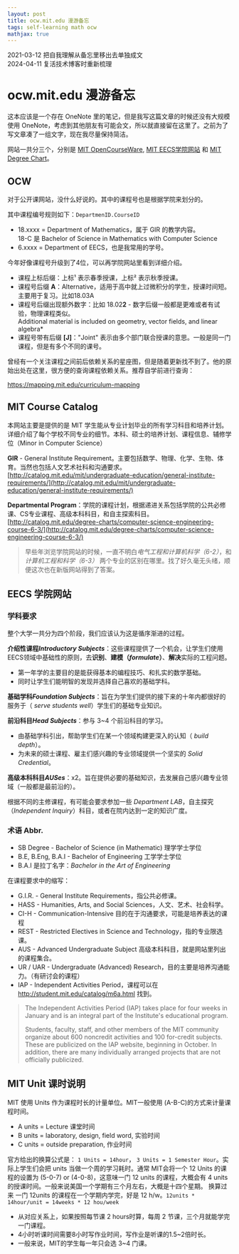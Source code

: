 ```yaml
---
layout: post
title: ocw.mit.edu 漫游备忘
tags: self-learning math ocw
mathjax: true
---
```


2021-03-12 把自我理解从备忘里移出去单独成文<br/>
2024-04-11 复活技术博客时重新梳理<br/>

# ocw.mit.edu 漫游备忘

这本应该是一个存在 OneNote 里的笔记，但是我写这篇文章的时候还没有大规模使用 OneNote，考虑到其他朋友有可能会文，所以就直接留在这里了。之前为了写文章凑了一组文字，现在我尽量保持简洁。

网站一共分三个，分别是 [MIT OpenCourseWare], [MIT EECS学院网站] 和 [MIT Degree Chart]。

## OCW

对于公开课网站，没什么好说的。其中的课程号也是根据学院来划分的。

其中课程编号规则如下：`DepartmenID.CourseID`
* 18.xxxx = Department of Mathematics，属于 GIR 的教学内容。<br/>18-C 是 Bachelor of Science in Mathematics with Computer Science
*  6.xxxx = Department of EECS，也是我常用的学号。

今年好像课程号升级到了4位，可以再学院网站里看到详细介绍。

* 课程上标后缀：上标¹ 表示春季授课，上标² 表示秋季授课。
* 课程号后缀 **A**：Alternative，适用于高中就上过微积分的学生，授课时间短。主要用于复习。比如18.03A
* 课程号后缀出现额外数字：比如 18.02**2** - 数字后缀一般都是更难或者有试验，物理课程类似。<br/>Additional material is included on geometry, vector fields, and linear algebra*
* 课程号带有后缀 **[J]**："Joint" 表示由多个部门联合授课的意思。一般是同一门课程，但是有多个不同的课号。


曾经有一个关注课程之间前后依赖关系的星座图，但是随着更新找不到了。他的原始出处在这里，很方便的查询课程依赖关系。推荐自学前进行查询：

https://mapping.mit.edu/curriculum-mapping


## MIT Course Catalog
本网站主要是提供的是 MIT 学生能从专业计划毕业的所有学习科目和培养计划。详细介绍了每个学校不同专业的细节。本科、硕士的培养计划、课程信息、辅修学位（Minor in Computer Science）

**GIR** - General Institute Requirement。主要包括数学、物理、化学、生物、体育。当然也包括人文艺术社科和沟通要求。[http://catalog.mit.edu/mit/undergraduate-education/general-institute-requirements/](http://catalog.mit.edu/mit/undergraduate-education/general-institute-requirements/)

**Departmental Program**：学院的课程计划，根据递进关系包括学院的公共必修课、CS专业课程、高级本科科目，和自主探索科目。[http://catalog.mit.edu/degree-charts/computer-science-engineering-course-6-3/](http://catalog.mit.edu/degree-charts/computer-science-engineering-course-6-3/)

> 早些年浏览学院网站的时候，一直不明白*电气工程和计算机科学（6-2）*，和 *计算机工程和科学（6-3）* 两个专业的区别在哪里。找了好久毫无头绪，顺便这次也在新版网站得到了答案。

## EECS 学院网站

### 学科要求

整个大学一共分为四个阶段，我们应该认为这是循序渐进的过程。

**介绍性课程*Introductory Subjects***：这些课程提供了一个机会，让学生们使用EECS领域中基础性的原则，去**识别**、**建模（*formulate*）**、**解决**实际的工程问题。
* 第一年学的主要目的是能获得基本的编程技巧、和扎实的数学基础。
* 同时让学生们能明智的发现并选择自己喜欢的基础学科。

**基础学科*Foundation Subjects***：旨在为学生们提供的接下来的十年内都很好的服务于（ *serve students well*）学生们的基础专业知识。

**前沿科目*Head Subjects***：参与 3~4 个前沿科目的学习。
* 由基础学科引出，帮助学生们在某一个领域构建更深入的认知（ *build depth*）。
* 为未来的硕士课程、雇主们感兴趣的专业领域提供一个坚实的 *Solid Credential*。

**高级本科科目*AUSes***：x2。旨在提供必要的基础知识，去发展自己感兴趣专业领域（一般都是最前沿的）。

根据不同的主修课程，有可能会要求参加一些 *Department LAB*，自主探究（*Independent Inquiry*）科目，或者在院内达到一定的知识广度。

### 术语 Abbr.

* SB Degree - Bachelor of Science (in Mathematic) 理学学士学位
* B.E, B.Eng,  B.A.I - Bachelor of Engineering 工学学士学位
* B.A.I 是拉丁名字：*Bachelor in the Art of Engineering*

在课程要求中的缩写：
* G.I.R.   - General Institute Requirements，指公共必修课。
* HASS     - Humanities, Arts, and Social Sciences，人文、艺术、社会科学。
* CI-H     - Communication-Intensive 目的在于沟通要求，可能是培养表达的课程
* REST     - Restricted Electives in Science and Technology，指的专业限选课。
* AUS      - Advanced Undergraduate Subject 高级本科科目，就是网站里列出的课程集合。
* UR / UAR - Undergraduate (Advanced) Research，目的主要是培养沟通能力。（有研讨会的课程）
* IAP      - Independent Activities Period，课程可以在 http://student.mit.edu/catalog/m6a.html 找到。
> The Independent Activities Period (IAP) takes place for four weeks in January and is an integral part of the Institute's educational program. 
>
> Students, faculty, staff, and other members of the MIT community organize about 600 noncredit activities and 100 for-credit subjects. These are publicized on the IAP website, beginning in October. 
> In addition, there are many individually arranged projects that are not officially publicized.

## MIT Unit 课时说明

MIT 使用 Units 作为课程时长的计量单位。MIT一般使用 (A-B-C)的方式来计量课程时间。

* A units = Lecture 课堂时间 
* B units = laboratory, design,  field word, 实验时间
* C units = outside preparation, 作业时间

官方给出的换算公式是： `1 Units = 14hour`， `3 Units = 1 Semester Hour`。实际上学生们会把 units 当做一个周的学习耗时。通常 MIT会将一个 12 Units 的课程的设置为 (5-0-7) or (4-0-8)，这意味一门 12 units 的课程，大概会有 4 units 的授课时间。一般来说美国一个学期有三个月左右，大概是十四个星期。 换算过来 一门 12units 的课程在一个学期内学完，好是 12 h/w。`12units * 14hour/unit = 14weeks * 12 hou/week`

* 从对应关系上，如果按照每节课 2 hours时算，每周 2 节课，三个月就能学完一门课程。
* 4小时听课时间需要8小时写作业时间，写作业是听课的1.5~2倍时长。
* 一般来说，MIT的学生每一年只会选 3~4 门课。



[MIT OpenCourseWare]: https://ocw.mit.edu
[MIT EECS学院网站]: https://www.eecs.mit.edu/
[MIT Degree Chart]: https://catalog.mit.edu/degree-charts/


